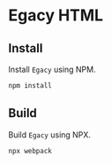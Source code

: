 # Egacy HTML

## Install

Install `Egacy` using NPM.

```bash
npm install
```

## Build

Build `Egacy` using NPX.

```bash
npx webpack
```
